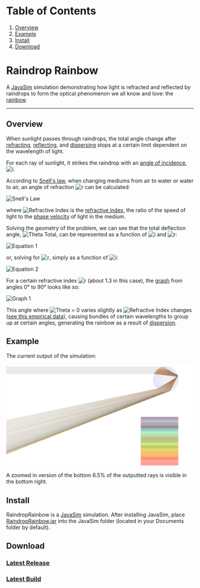 # Table of Contents
1. [Overview](#overview)
2. [Example](#example)
3. [Install](#install)
4. [Download](#download)

# Raindrop Rainbow

A [JavaSim](http://github.com/MarkLalor/JavaSim) simulation demonstrating how light is refracted and reflected by raindrops to form the optical phenomenon we all know and love: the [rainbow](https://en.wikipedia.org/wiki/Rainbow).

---------------------------------------

## Overview

When sunlight passes through raindrops, the total angle change after [refracting](https://en.wikipedia.org/wiki/Refraction), [reflecting](https://en.wikipedia.org/wiki/Specular_reflection), and [dispersing](https://en.wikipedia.org/wiki/Dispersion_(optics)) stops at a certain limit dependent on the wavelength of light.

For each ray of sunlight, it strikes the raindrop with an [angle of incidence](https://en.wikipedia.org/wiki/Angle_of_incidence), ![i](http://marklalor.com/wp-content/uploads/2015/08/RaindropRainbowEquation7.png).

According to [Snell's law](https://en.wikipedia.org/wiki/Snell%27s_law), when changing mediums from air to water or water to air, an angle of refraction ![r](http://marklalor.com/wp-content/uploads/2015/08/RaindropRainbowEquation8.png) can be calculated:

![Snell's Law](http://marklalor.com/wp-content/uploads/2015/08/RaindropRainbowEquation1.png)

where ![Refractive Index](http://marklalor.com/wp-content/uploads/2015/08/RaindropRainbowEquation2.png) is the [refractive index](https://en.wikipedia.org/wiki/Refractive_index), the ratio of the speed of light to the [phase velocity](https://en.wikipedia.org/wiki/Phase_velocity) of light in the medium.

Solving the geometry of the problem, we can see that the total deflection angle, ![Theta Total](http://marklalor.com/wp-content/uploads/2015/08/RaindropRainbowEquation3.png), can be represented as a function of ![i](http://marklalor.com/wp-content/uploads/2015/08/RaindropRainbowEquation7.png) and ![r](http://marklalor.com/wp-content/uploads/2015/08/RaindropRainbowEquation8.png):

![Equation 1](http://marklalor.com/wp-content/uploads/2015/08/RaindropRainbowEquation4.png)

or, solving for ![r](http://marklalor.com/wp-content/uploads/2015/08/RaindropRainbowEquation8.png), simply as a function of ![i](http://marklalor.com/wp-content/uploads/2015/08/RaindropRainbowEquation7.png):

![Equation 2](http://marklalor.com/wp-content/uploads/2015/08/RaindropRainbowEquation5.png)

For a certain refractive index ![r](http://marklalor.com/wp-content/uploads/2015/08/RaindropRainbowEquation8.png) (about 1.3 in this case), the [graph](http://www.wolframalpha.com/input/?i=180+%2B+2i+-+4+*+arcsin%28%281%2F1.3391552594844285%29+*+sin%28i%29%29+from+0+to+90+degrees&a=i_Variable) from angles 0&deg; to 90&deg; looks like so:

![Graph 1](http://marklalor.com/wp-content/uploads/2015/08/RaindropRainbowGraph1.gif)

This angle where ![Theta = 0](http://marklalor.com/wp-content/uploads/2015/08/RaindropRainbowEquation6.png) varies slightly as ![Refractive Index](http://marklalor.com/wp-content/uploads/2015/08/RaindropRainbowEquation2.png) changes ([see this empirical data](http://refractiveindex.info/?shelf=main&book=H2O&page=Hale)), causing bundles of certain wavelengths to group up at certain angles, generating the rainbow as a result of [dispersion](https://en.wikipedia.org/wiki/Dispersion_(optics)).

## Example

The current output of the simulation:

![Example](https://github.com/MarkLalor/RaindropRainbow/blob/master/example.png?raw=true)

A zoomed in version of the bottom 6.5% of the outputted rays is visible in the bottom right.

## Install

RaindropRainbow is a [JavaSim](http://github.com/MarkLalor/JavaSim) simulation. After installing JavaSim, place [RaindropRainbow.jar](#download) into the JavaSim folder (located in your Documents folder by default).

## Download

### [Latest Release](http://marklalor.com/downloads/RaindropRainbow/RaindropRainbow.jar)

### [Latest Build](https://github.com/MarkLalor/RaindropRainbow/raw/master/dist/RaindropRainbow.jar)